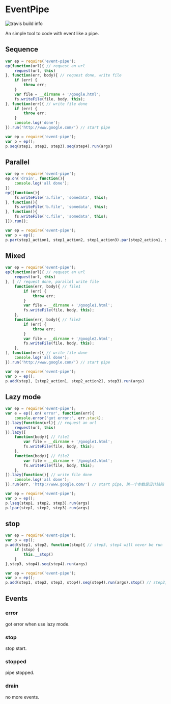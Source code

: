 # EventPipe

![travis build info](https://api.travis-ci.org/q3boy/event-pipe.png)

An simple tool to code with event like a pipe.


## Sequence

```javascript
var ep = require('event-pipe');
ep(function(url){ // request an url
	request(url, this)
}, function(err, body){ // request done, write file
	if (err) {
		throw err;
	}
	var file = __dirname + '/google.html';
	fs.writeFile(file, body, this);
}, function(err){ // write file done
	if (err) {
		throw err;
	}
	console.log('done');
}).run('http://www.google.com/') // start pipe
```

```javascript
var ep = require('event-pipe');
var p = ep();
p.seq(step1, step2, step3).seq(step4).run(args)
```

## Parallel
```javascript
var ep = require('event-pipe');
ep.on('drain', function(){
	console.log('all done');
})
ep([function(){
	fs.writeFile('a.file', 'somedata', this);
}, function(){
	fs.writeFile('b.file', 'somedata', this);
}, function(){
	fs.writeFile('c.file', 'somedata', this);
}]).run();
```

```javascript
var ep = require('event-pipe');
var p = ep();
p.par(step1_action1, step1_action2, step1_action3).par(step2_action1, step2_action2).run(args)
```

## Mixed

```javascript
var ep = require('event-pipe');
ep(function(url){ // request an url
	request(url, this)
}, [ // request done, parallel write file
	function(err, body){ // file1
		if (err) {
			throw err;
		}
		var file = __dirname + '/google1.html';
		fs.writeFile(file, body, this);
	},
	function(err, body){ // file2
		if (err) {
			throw err;
		}
		var file = __dirname + '/google2.html';
		fs.writeFile(file, body, this);
	},
], function(err){ // write file done
	console.log('all done');
}).run('http://www.google.com/') // start pipe
```

```javascript
var ep = require('event-pipe');
var p = ep();
p.add(step1, [step2_action1, step2_action2], step3).run(args)
```

## Lazy mode

```javascript
var ep = require('event-pipe');
var e = ep().on('error', function(err){
	console.error('got error:', err.stack);
}).lazy(function(url){ // request an url
	request(url, this)
}).lazy([
	function(body){ // file1
		var file = __dirname + '/google1.html';
		fs.writeFile(file, body, this);
	},
	function(body){ // file2
		var file = __dirname + '/google2.html';
		fs.writeFile(file, body, this);
	},
]).lazy(function(){ // write file done
	console.log('all done');
}).run(err, 'http://www.google.com/') // start pipe, 第一个参数是设计缺陷
```

```javascript
var ep = require('event-pipe');
var p = ep();
p.lseq(step1, step2, step3).run(args)
p.lpar(step1, step2, step3).run(args)
```

## stop
```javascript
var ep = require('event-pipe');
var p = ep();
p.add(step1, step2, function(stop){ // step3, step4 will never be run
	if (stop) {
		this.__stop()
	}
},step3, stop4).seq(step4).run(args)
```

```javascript
var ep = require('event-pipe');
var p = ep();
p.add(step1, step2, step3, stop4).seq(step4).run(args).stop() // step2, step3, step4 will never be run


```
## Events
### error
got error when use lazy mode.
### stop
stop start.
### stopped
pipe stopped.
### drain
no more events.
